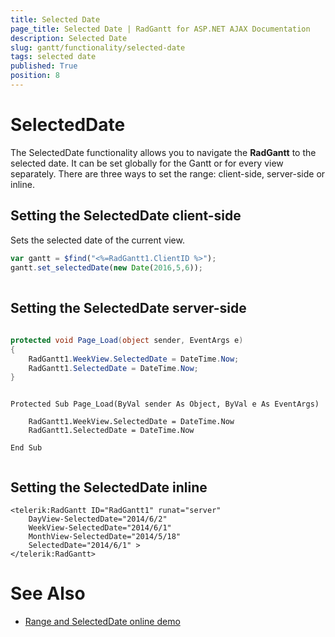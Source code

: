 ```yaml
---
title: Selected Date
page_title: Selected Date | RadGantt for ASP.NET AJAX Documentation
description: Selected Date
slug: gantt/functionality/selected-date
tags: selected date
published: True
position: 8
---
```


# SelectedDate



The SelectedDate functionality allows you to navigate the **RadGantt** to the selected date. It can be set globally for the Gantt or for every view separately. There are three ways to set the range: client-side, server-side or inline. 


## Setting the SelectedDate client-side

Sets the selected date of the current view. 

````JavaScript
var gantt = $find("<%=RadGantt1.ClientID %>");
gantt.set_selectedDate(new Date(2016,5,6));
	
````


## Setting the SelectedDate server-side


````C#
	
protected void Page_Load(object sender, EventArgs e) 
{ 
	RadGantt1.WeekView.SelectedDate = DateTime.Now;
	RadGantt1.SelectedDate = DateTime.Now;
}
````
````VB.NET
		
Protected Sub Page_Load(ByVal sender As Object, ByVal e As EventArgs)

	RadGantt1.WeekView.SelectedDate = DateTime.Now
	RadGantt1.SelectedDate = DateTime.Now

End Sub
	
````


## Setting the SelectedDate inline

````ASPNET
<telerik:RadGantt ID="RadGantt1" runat="server"
	DayView-SelectedDate="2014/6/2"
	WeekView-SelectedDate="2014/6/1"
	MonthView-SelectedDate="2014/5/18"
	SelectedDate="2014/6/1" >
</telerik:RadGantt>
````


# See Also

 * [Range and SelectedDate online demo](https://demos.telerik.com/aspnet-ajax/gantt/examples/functionality/selected-date-and-range/defaultcs.aspx)






